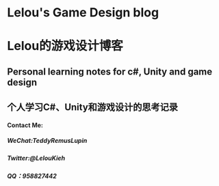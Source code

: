 # Lelou's Game Design blog 
# Lelou的游戏设计博客
## Personal learning notes for c#, Unity and game design 
## 个人学习C#、Unity和游戏设计的思考记录
<h4>Contact Me:</h4>
<h5>WeChat:TeddyRemusLupin</h5>
<h5>Twitter:@LelouKieh</h5>
<h5>QQ：958827442</h5>
